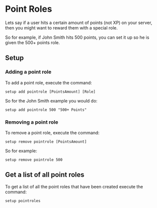 # Point Roles

Lets say if a user hits a certain amount of points (not XP) on your server, then you might want to reward them with a special role.

So for example, if John Smith hits 500 points, you can set it up so he is given the 500+ points role.

## Setup

### Adding a point role

To add a point role, execute the command:
```
setup add pointrole [PointsAmount] [Role]
```

So for the John Smith example you would do:
```
setup add pointrole 500 "500+ Points"
```

### Removing a point role

To remove a point role, execute the command:
```
setup remove pointrole [PointsAmount]
```

So for example:
```
setup remove pointrole 500
```

## Get a list of all point roles

To get a list of all the point roles that have been created execute the command:
```
setup pointroles
```